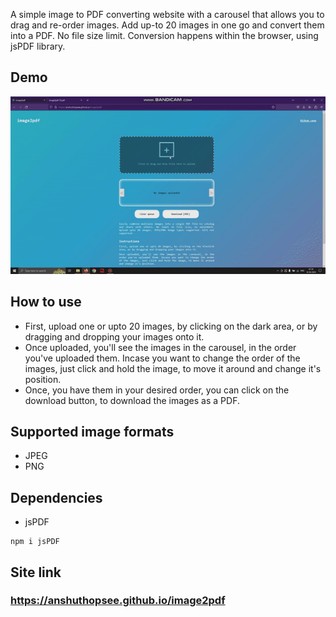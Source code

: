A simple image to PDF converting website with a carousel that allows you to drag and re-order images. Add up-to 20 images in one go and convert them into a PDF. No file size limit. Conversion happens within the browser, using jsPDF library.

## Demo
![Usage demo](demo/image2pdf.gif)

## How to use
- First, upload one or upto 20 images, by clicking on the dark area, or by dragging and dropping your images onto it.
- Once uploaded, you'll see the images in the carousel, in the order you've uploaded them. Incase you want to change the order of the images, just click and hold the image, to move it around and change it's position.
- Once, you have them in your desired order, you can click on the download button, to download the images as a PDF.

## Supported image formats
- JPEG
- PNG

## Dependencies
- jsPDF
```
npm i jsPDF
```

## Site link
### https://anshuthopsee.github.io/image2pdf
